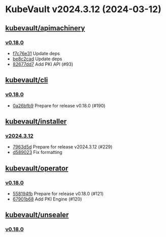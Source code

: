 # KubeVault v2024.3.12 (2024-03-12)


## [kubevault/apimachinery](https://github.com/kubevault/apimachinery)

### [v0.18.0](https://github.com/kubevault/apimachinery/releases/tag/v0.18.0)

- [f7c76e31](https://github.com/kubevault/apimachinery/commit/f7c76e31) Update deps
- [be8c2cad](https://github.com/kubevault/apimachinery/commit/be8c2cad) Update deps
- [82677dd7](https://github.com/kubevault/apimachinery/commit/82677dd7) Add PKI API (#93)



## [kubevault/cli](https://github.com/kubevault/cli)

### [v0.18.0](https://github.com/kubevault/cli/releases/tag/v0.18.0)

- [0a26bfb9](https://github.com/kubevault/cli/commit/0a26bfb9) Prepare for release v0.18.0 (#190)



## [kubevault/installer](https://github.com/kubevault/installer)

### [v2024.3.12](https://github.com/kubevault/installer/releases/tag/v2024.3.12)

- [7963d5d](https://github.com/kubevault/installer/commit/7963d5d) Prepare for release v2024.3.12 (#229)
- [d589023](https://github.com/kubevault/installer/commit/d589023) Fix formatting



## [kubevault/operator](https://github.com/kubevault/operator)

### [v0.18.0](https://github.com/kubevault/operator/releases/tag/v0.18.0)

- [558194fb](https://github.com/kubevault/operator/commit/558194fb) Prepare for release v0.18.0 (#121)
- [67901b68](https://github.com/kubevault/operator/commit/67901b68) Add PKI Engine (#120)



## [kubevault/unsealer](https://github.com/kubevault/unsealer)

### [v0.18.0](https://github.com/kubevault/unsealer/releases/tag/v0.18.0)




